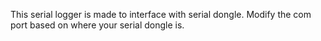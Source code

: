This serial logger is made to interface with serial dongle. Modify the
com port based on where your serial dongle is. 

